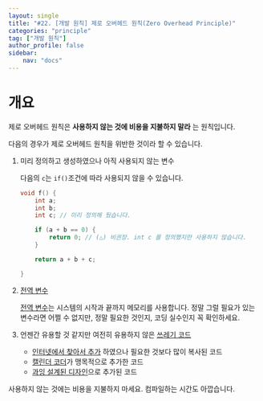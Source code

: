 ```yaml
---
layout: single
title: "#22. [개발 원칙] 제로 오버헤드 원칙(Zero Overhead Principle)"
categories: "principle"
tag: ["개발 원칙"]
author_profile: false
sidebar: 
    nav: "docs"
---
```


# 개요

제로 오버헤드 원칙은 **사용하지 않는 것에 비용을 지불하지 말라** 는 원칙입니다.

다음의 경우가 제로 오버헤드 원칙을 위반한 것이라 할 수 있습니다.

1. 미리 정의하고 생성하였으나 아직 사용되지 않는 변수

    다음의 `c`는 `if()`조건에 따라 사용되지 않을 수 있습니다.

    ```cpp
    void f() {
        int a;
        int b;
        int c; // 미리 정의해 뒀습니다.

        if (a + b == 0) {
            return 0; // (△) 비권장. int c 를 정의했지만 사용하지 않습니다.
        }

        return a + b + c;

    }
    ```

2. [전역 변수](https://tango1202.github.io/legacy-cpp-guide/legacy-cpp-guide-static-extern-lifetime/#%EC%A0%84%EC%97%AD-%EB%B3%80%EC%88%98)

    [전역 변수](https://tango1202.github.io/legacy-cpp-guide/legacy-cpp-guide-static-extern-lifetime/#%EC%A0%84%EC%97%AD-%EB%B3%80%EC%88%98)는 시스템의 시작과 끝까지 메모리를 사용합니다. 정말 그럴 필요가 있는 변수라면 어쩔 수 없지만, 정말 필요한 것인지, 코딩 실수인지 꼭 확인하세요.

3. 언젠간 유용할 것 같지만 여전히 유용하지 않은 [쓰레기 코드](https://tango1202.github.io/principle/principle-anti-pattern/#%EB%82%98%EC%81%9C-%EC%BD%94%EB%94%A9-%EA%B4%80%ED%96%89-%EC%93%B0%EB%A0%88%EA%B8%B0-%EC%BD%94%EB%93%9Cgarbage-code)

    * [인터넷에서 찾아서 추가](https://tango1202.github.io/principle/principle-anti-pattern/#%EB%82%98%EC%81%9C-%EC%BD%94%EB%94%A9-%EA%B4%80%ED%96%89-%EC%9D%B8%ED%84%B0%EB%84%B7%EC%97%90%EC%84%9C-%EC%B0%BE%EC%9D%8Cfound-on-internet) 하였으나 필요한 것보다 많이 복사된 코드
    * [캘린더 코더](https://tango1202.github.io/principle/principle-anti-pattern/#%EB%82%98%EC%81%9C-%EC%BD%94%EB%94%A9-%EA%B4%80%ED%96%89-%EC%BA%98%EB%A6%B0%EB%8D%94-%EC%BD%94%EB%8D%94calendar-coder)가 맹목적으로 추가한 코드
    * [과잉 설계된 디자인](https://tango1202.github.io/principle/principle-anti-pattern/#%EB%82%98%EC%81%9C-%EC%84%A4%EA%B3%84-%EA%B4%80%ED%96%89-%EC%95%9E%EB%8B%A8%EC%9D%98-%ED%81%B0-%EB%94%94%EC%9E%90%EC%9D%B8big-design-up-front)으로 추가된 코드

사용하지 않는 것에는 비용을 지불하지 마세요. 컴파일하는 시간도 아깝습니다.
